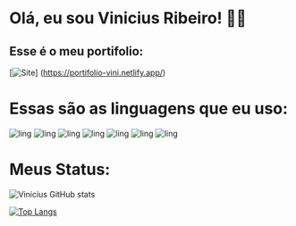 # Olá, eu sou Vinicius Ribeiro! 🙋‍♂️

## Esse é o meu portifolio: 



[![Site](https://img.shields.io/badge/website-000000?style=for-the-badge&logo=About.me&logoColor=white)] (https://portifolio-vini.netlify.app/) 



# Essas são as linguagens que eu uso:

![ling](https://img.shields.io/badge/CSS3-1572B6?style=for-the-badge&logo=css3&logoColor=white)
![ling](https://img.shields.io/badge/Node.js-43853D?style=for-the-badge&logo=node.js&logoColor=white)
![ling](https://img.shields.io/badge/JavaScript-F7DF1E?style=for-the-badge&logo=javascript&logoColor=black)
![ling](https://img.shields.io/badge/HTML5-E34F26?style=for-the-badge&logo=html5&logoColor=whit)
![ling](https://img.shields.io/badge/Python-14354C?style=for-the-badge&logo=python&logoColor=white)
![ling](https://img.shields.io/badge/C%2B%2B-00599C?style=for-the-badge&logo=c%2B%2B&logoColor=white)
![ling](https://img.shields.io/badge/Java-ED8B00?style=for-the-badge&logo=openjdk&logoColor=white)

# Meus Status:

![Vinicius GitHub stats](https://github-readme-stats.vercel.app/api?username=ViniciusRib1&show_icons=true&theme=radical) 

[![Top Langs](https://github-readme-stats.vercel.app/api/top-langs/?username=ViniciusRib1)](https://github.com/ViniciusRib1)




